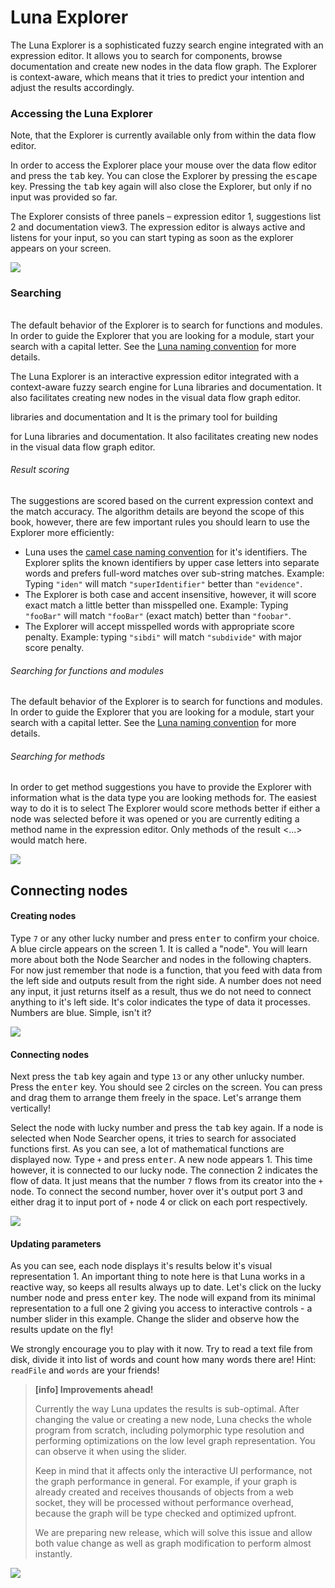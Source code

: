 # Luna Explorer

The Luna Explorer is a sophisticated fuzzy search engine integrated with an expression editor. It allows you to search for components, browse documentation and create new nodes in the data flow graph. The Explorer is context-aware, which means that it tries to predict your intention and adjust the results accordingly. 

### Accessing the Luna Explorer
Note, that the Explorer is currently available only from within the data flow editor. 

In order to access the Explorer place your mouse over the data flow editor and press the <kbd>tab</kbd> key. You can close the Explorer by pressing the <kbd>escape</kbd> key. Pressing the <kbd>tab</kbd> key again will also close the Explorer, but only if no input was provided so far. 

The Explorer consists of three panels – expression editor <span class="uiref">1</span>, suggestions list <span class="uiref">2</span> and documentation view<span class="uiref">3</span>. The expression editor is always active and listens for your input, so you can start typing as soon as the explorer appears on your screen.

![](/assets/placeholder.jpg)


### Searching

###### 
The default behavior of the Explorer is to search for functions and modules. In order to guide the Explorer that you are looking for a module, start your search with a capital letter. See the [Luna naming convention](dummy.md) for more details.




The Luna Explorer is an interactive expression editor integrated with a context-aware fuzzy search engine for Luna libraries and documentation. It also facilitates creating new nodes in the visual data flow graph editor. 





  libraries and documentation and It is the primary tool for building 

  for Luna libraries and documentation. It also facilitates creating new nodes in the visual data flow graph editor. 




###### Result scoring
The suggestions are scored based on the current expression context and the match accuracy. The algorithm details are beyond the scope of this book, however, there are few important rules you should learn to use the Explorer more efficiently:

* Luna uses the [camel case naming convention](dummy.md) for it's identifiers. The Explorer splits the known identifiers by upper case letters into separate words and prefers full-word matches over sub-string matches.
  Example: Typing `"iden"` will match `"superIdentifier"` better than `"evidence"`.
* The Explorer is both case and accent insensitive, however, it will score exact match a little better than misspelled one.
  Example: Typing `"fooBar"` will match `"fooBar"` (exact match) better than `"foobar"`. 
* The Explorer will accept misspelled words with appropriate score penalty.
  Example: typing `"sibdi"` will match `"subdivide"` with major score penalty.



###### Searching for functions and modules
The default behavior of the Explorer is to search for functions and modules. In order to guide the Explorer that you are looking for a module, start your search with a capital letter. See the [Luna naming convention](dummy.md) for more details.

###### Searching for methods
In order to get method suggestions you have to provide the Explorer with information what is the data type you are looking methods for. The easiest way to do it is to select 
The Explorer would score methods better if either a node was selected before it was opened or you are currently editing a method name in the expression editor. Only methods of the result <...> would match here. 

![](/assets/placeholder.jpg)


## Connecting nodes


#### Creating nodes 

Type `7` or any other lucky number and press <kbd>enter</kbd> to confirm your choice. A blue circle appears on the screen <span class="uiref">1</span>. It is called a "node". You will learn more about both the Node Searcher and nodes in the following chapters. For now just remember that node is a function, that you feed with data from the left side and outputs result from the right side. A number does not need any input, it just returns itself as a result, thus we do not need to connect anything to it's left side. It's color indicates the type of data it processes. Numbers are blue. Simple, isn't it? 

![](/assets/placeholder.jpg)


#### Connecting nodes

Next press the <kbd>tab</kbd> key again and type `13` or any other unlucky number. Press the <kbd>enter</kbd> key. You should see 2 circles on the screen. You can press and drag them to arrange them freely in the space. Let's arrange them vertically! 

Select the node with lucky number and press the <kbd>tab</kbd> key again. If a node is selected when Node Searcher opens, it tries to search for associated functions first. As you can see, a lot of mathematical functions are displayed now. Type `+` and press <kbd>enter</kbd>. A new node appears <span class="uiref">1</span>. This time however, it is connected to our lucky node. The connection <span class="uiref">2</span> indicates the flow of data. It just means that the number `7` flows from its creator into the `+` node. To connect the second number, hover over it's output port <span class="uiref">3</span> and either drag it to input port of `+` node <span class="uiref">4</span> or click on each port respectively.

![](/assets/placeholder.jpg)


#### Updating parameters

As you can see, each node displays it's results below it's visual representation <span class="uiref">1</span>. An important thing to note here is that Luna works in a reactive way, so keeps all results always up to date. Let's click on the lucky number node and press <kbd>enter</kbd> key. The node will expand from its minimal representation to a full one <span class="uiref">2</span> giving you access to interactive controls - a number slider in this example. Change the slider and observe how the results update on the fly! 

We strongly encourage you to play with it now. Try to read a text file from disk, divide it into list of words and count how many words there are! Hint: `readFile` and `words` are your friends!


> **[info] Improvements ahead!**
>
> Currently the way Luna updates the results is sub-optimal. After changing the value or creating a new node, Luna checks the whole program from scratch, including polymorphic type resolution and performing optimizations on the low level graph representation. You can observe it when using the slider. 
>
>Keep in mind that it affects only the interactive UI performance, not the graph performance in general. For example, if your graph is already created and receives thousands of objects from a web socket, they will be processed without performance overhead, because the graph will be type checked and optimized upfront.
>
>We are preparing new release, which will solve this issue and allow both value change as well as graph modification to perform almost instantly.

![](/assets/placeholder.jpg)
